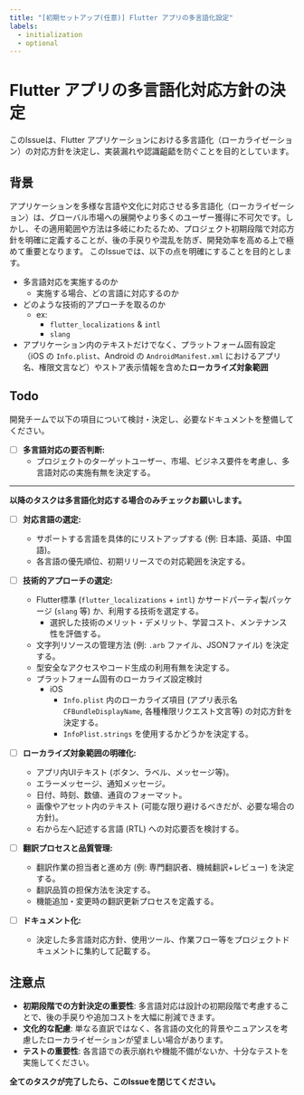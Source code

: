 ```yaml
---
title: "[初期セットアップ(任意)] Flutter アプリの多言語化設定"
labels:
  - initialization
  - optional
---
```


# Flutter アプリの多言語化対応方針の決定

このIssueは、Flutter アプリケーションにおける多言語化（ローカライゼーション）の対応方針を決定し、実装漏れや認識齟齬を防ぐことを目的としています。

## 背景

アプリケーションを多様な言語や文化に対応させる多言語化（ローカライゼーション）は、グローバル市場への展開やより多くのユーザー獲得に不可欠です。しかし、その適用範囲や方法は多岐にわたるため、プロジェクト初期段階で対応方針を明確に定義することが、後の手戻りや混乱を防ぎ、開発効率を高める上で極めて重要となります。
このIssueでは、以下の点を明確にすることを目的とします。

- 多言語対応を実施するのか
  - 実施する場合、どの言語に対応するのか
- どのような技術的アプローチを取るのか
  - ex:
    - `flutter_localizations` & `intl`
    - `slang`
- アプリケーション内のテキストだけでなく、プラットフォーム固有設定（iOS の `Info.plist`、Android の `AndroidManifest.xml` におけるアプリ名、権限文言など）やストア表示情報を含めた**ローカライズ対象範囲**

## Todo

開発チームで以下の項目について検討・決定し、必要なドキュメントを整備してください。

- [ ] **多言語対応の要否判断:**
  - プロジェクトのターゲットユーザー、市場、ビジネス要件を考慮し、多言語対応の実施有無を決定する。

---

**以降のタスクは多言語化対応する場合のみチェックお願いします。**

- [ ] **対応言語の選定:**
  - サポートする言語を具体的にリストアップする (例: 日本語、英語、中国語)。
  - 各言語の優先順位、初期リリースでの対応範囲を決定する。

- [ ] **技術的アプローチの選定:**
  - Flutter標準 (`flutter_localizations` + `intl`) かサードパーティ製パッケージ (`slang` 等) か、利用する技術を選定する。
    - 選択した技術のメリット・デメリット、学習コスト、メンテナンス性を評価する。
  - 文字列リソースの管理方法 (例: `.arb` ファイル、JSONファイル) を決定する。
  - 型安全なアクセスやコード生成の利用有無を決定する。
  - プラットフォーム固有のローカライズ設定検討
    - iOS
      - `Info.plist` 内のローカライズ項目 (アプリ表示名 `CFBundleDisplayName`, 各種権限リクエスト文言等) の対応方針を決定する。
      - `InfoPlist.strings` を使用するかどうかを決定する。

- [ ] **ローカライズ対象範囲の明確化:**
  - アプリ内UIテキスト (ボタン、ラベル、メッセージ等)。
  - エラーメッセージ、通知メッセージ。
  - 日付、時刻、数値、通貨のフォーマット。
  - 画像やアセット内のテキスト (可能な限り避けるべきだが、必要な場合の方針)。
  - 右から左へ記述する言語 (RTL) への対応要否を検討する。

- [ ] **翻訳プロセスと品質管理:**
  - 翻訳作業の担当者と進め方 (例: 専門翻訳者、機械翻訳+レビュー) を決定する。
  - 翻訳品質の担保方法を決定する。
  - 機能追加・変更時の翻訳更新プロセスを定義する。

- [ ] **ドキュメント化:**
  - 決定した多言語対応方針、使用ツール、作業フロー等をプロジェクトドキュメントに集約して記載する。

## 注意点

- **初期段階での方針決定の重要性**: 多言語対応は設計の初期段階で考慮することで、後の手戻りや追加コストを大幅に削減できます。
- **文化的な配慮**: 単なる直訳ではなく、各言語の文化的背景やニュアンスを考慮したローカライゼーションが望ましい場合があります。
- **テストの重要性**: 各言語での表示崩れや機能不備がないか、十分なテストを実施してください。

**全てのタスクが完了したら、このIssueを閉じてください。**
